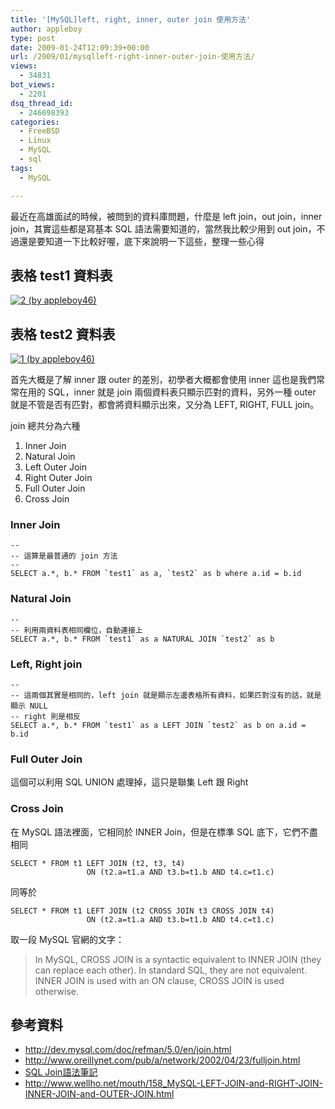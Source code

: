 ```yaml
---
title: '[MySQL]left, right, inner, outer join 使用方法'
author: appleboy
type: post
date: 2009-01-24T12:09:39+00:00
url: /2009/01/mysqlleft-right-inner-outer-join-使用方法/
views:
  - 34831
bot_views:
  - 2201
dsq_thread_id:
  - 246698393
categories:
  - FreeBSD
  - Linux
  - MySQL
  - sql
tags:
  - MySQL

---
```

最近在高雄面試的時候，被問到的資料庫問題，什麼是 left join，out join，inner join，其實這些都是寫基本 SQL 語法需要知道的，當然我比較少用到 out join，不過還是要知道一下比較好喔，底下來說明一下這些，整理一些心得

## 表格 test1 資料表

[<img src="https://i2.wp.com/farm4.static.flickr.com/3327/3222461660_4203972953_o.jpg?resize=171%2C92&#038;ssl=1" title="2 (by appleboy46)" alt="2 (by appleboy46)" data-recalc-dims="1" />][1]

## 表格 test2 資料表

[<img src="https://i1.wp.com/farm4.static.flickr.com/3328/3222461636_c25a9bf9e5_o.jpg?resize=126%2C121&#038;ssl=1" title="1 (by appleboy46)" alt="1 (by appleboy46)" data-recalc-dims="1" />][2]

<!--more-->

首先大概是了解 inner 跟 outer 的差別，初學者大概都會使用 inner 這也是我們常常在用的 SQL，inner 就是 join 兩個資料表只顯示匹對的資料，另外一種 outer 就是不管是否有匹對，都會將資料顯示出來，又分為 LEFT, RIGHT, FULL join。

join 總共分為六種 

  1. Inner Join
  2. Natural Join
  3. Left Outer Join
  4. Right Outer Join
  5. Full Outer Join
  6. Cross Join

### Inner Join

<pre><code class="language-sql">--
-- 這算是最普通的 join 方法
--
SELECT a.*, b.* FROM `test1` as a, `test2` as b where a.id = b.id</code></pre>

### Natural Join

<pre><code class="language-sql">--
-- 利用兩資料表相同欄位，自動連接上
SELECT a.*, b.* FROM `test1` as a NATURAL JOIN `test2` as b</code></pre>

### Left, Right join

<pre><code class="language-sql">--
-- 這兩個其實是相同的，left join 就是顯示左邊表格所有資料，如果匹對沒有的話，就是顯示 NULL
-- right 則是相反
SELECT a.*, b.* FROM `test1` as a LEFT JOIN `test2` as b on a.id = b.id</code></pre>

### Full Outer Join

這個可以利用 SQL UNION 處理掉，這只是聯集 Left 跟 Right

### Cross Join

在 MySQL 語法裡面，它相同於 INNER Join，但是在標準 SQL 底下，它們不盡相同 

<pre><code class="language-sql">SELECT * FROM t1 LEFT JOIN (t2, t3, t4)
                 ON (t2.a=t1.a AND t3.b=t1.b AND t4.c=t1.c)</code></pre>

同等於

<pre><code class="language-sql">SELECT * FROM t1 LEFT JOIN (t2 CROSS JOIN t3 CROSS JOIN t4)
                 ON (t2.a=t1.a AND t3.b=t1.b AND t4.c=t1.c)</code></pre>

取一段 MySQL 官網的文字：

> In MySQL, CROSS JOIN is a syntactic equivalent to INNER JOIN (they can replace each other). In standard SQL, they are not equivalent. INNER JOIN is used with an ON clause, CROSS JOIN is used otherwise.

## 參考資料

  * [<http://dev.mysql.com/doc/refman/5.0/en/join.html>][3]
  * [<http://www.oreillynet.com/pub/a/network/2002/04/23/fulljoin.html>][4]
  * [SQL Join語法筆記][5]
  * [<http://www.wellho.net/mouth/158_MySQL-LEFT-JOIN-and-RIGHT-JOIN-INNER-JOIN-and-OUTER-JOIN.html>][6]

 [1]: https://www.flickr.com/photos/appleboy/3222461660/ "2 (by appleboy46)"
 [2]: https://www.flickr.com/photos/appleboy/3222461636/ "1 (by appleboy46)"
 [3]: http://dev.mysql.com/doc/refman/5.0/en/join.html
 [4]: http://www.oreillynet.com/pub/a/network/2002/04/23/fulljoin.html
 [5]: http://www.wretch.cc/blog/sky4s/2250385
 [6]: http://www.wellho.net/mouth/158_MySQL-LEFT-JOIN-and-RIGHT-JOIN-INNER-JOIN-and-OUTER-JOIN.html